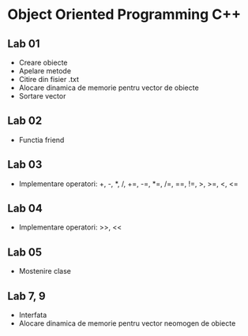 # Object Oriented Programming C++

## Lab 01
- Creare obiecte
- Apelare metode
- Citire din fisier .txt
- Alocare dinamica de memorie pentru vector de obiecte
- Sortare vector

## Lab 02
- Functia friend

## Lab 03
- Implementare operatori: +, -, *, /, +=, -=, *=, /=, ==, !=, >, >=, <, <=

## Lab 04
- Implementare operatori: >>, <<

## Lab 05
- Mostenire clase

## Lab 7, 9
- Interfata
- Alocare dinamica de memorie pentru vector neomogen de obiecte
